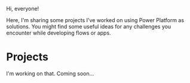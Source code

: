 Hi, everyone!

Here, I'm sharing some projects I've worked on using Power Platform as solutions. You might find some useful ideas for any challenges you encounter while developing flows or apps.

# Projects

I'm working on that. Coming soon...
